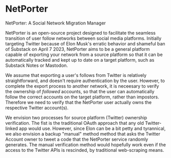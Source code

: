 # NetPorter
NetPorter: A Social Network Migration Manager

NetPorter is an open-source project designed to facilitate the seamless transition of user follow networks between social media platforms. Initially targeting Twitter because of Elon Musk's erratic behavior and shameful ban of Substack on April 7 2023, NetPorter aims to be a general platform capable of exporting your network from a source platform so that it can be automatically tracked and kept up to date on a target platform, such as Substack Notes or Mastodon. 

We assume that exporting a user's follows from Twitter is relatively straightforward, and doesn't require authentication by the user. However, to complete the export process to another network, it is neceesary to verify the ownership of *followed* accounts, so that the user can automatically follow the correct accounts on the target platform, rather than impostors. Therefore we need to verify that the NetPorter user actually owns the respective Twitter account(s).

We envision two processes for source platform (Twitter) ownership verification. The fist is the traditional OAuth approach that any old Twitter-linked app would use. However, since Elon can be a bit petty and tyrannical, we also envision a backup "manual" method method that asks the Twitter Account owner to tweet a code that the NetPorter service randomly generates. The manual verification method would hopefully work even if the access to the Twitter APIs is rescinded, by traditional web-scraping means.
